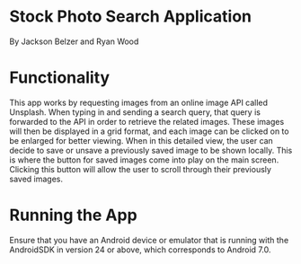 # Stock Photo Search Application
By Jackson Belzer and Ryan Wood

# Functionality
This app works by requesting images from an online image API called Unsplash. When typing in and sending a search query, that query is forwarded to the API in order to retrieve the related images. These images will then be displayed in a grid format, and each image can be clicked on to be enlarged for better viewing. When in this detailed view, the user can decide to save or unsave a previously saved image to be shown locally. This is where the button for saved images come into play on the main screen. Clicking this button will allow the user to scroll through their previously saved images.

# Running the App
Ensure that you have an Android device or emulator that is running with the AndroidSDK in version 24 or above, which corresponds to Android 7.0.

